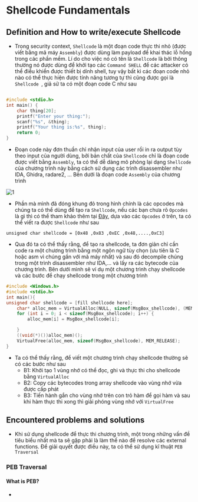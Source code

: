 # Shellcode Fundamentals
## Definition and How to write/execute Shellcode
- Trong security context, `Shellcode` là một đoạn code thực thi nhỏ (được viết bằng mã máy `Assembly`) được dùng làm payload để khai thác lỗ hổng trong các phần mềm. Lí do cho việc nó có tên là `Shellcode` là bởi thông thường nó được dùng để khởi tạo các `Command SHELL` để các attacker có thể điểu khiển được thiết bị dính shell, tuy vậy bất kì các đoạn code nhỏ nào có thể thực hiện được tính năng tương tự thì cũng được gọi là `Shellcode `, giả sử ta có một đoạn code C như sau
```C

#include <stdio.h>
int main() {
	char thing[20];
	printf("Enter your thing:");
	scanf("%s", &thing);
	printf("Your thing is:%s", thing);
	return 0;
}
```
- Đoạn code này đơn thuần chỉ nhận input của user rồi in ra output tùy theo input của người dùng, bởi bản chất của `Shellcode` chỉ là đoạn code được viết bằng `Assembly`, ta có thể dễ dàng mô phỏng lại dạng `Shellcode` của chương trình này bằng cách sử dụng các trình disassembler như IDA, Ghidra, radare2, ... Bên dưới là đoạn code `Assembly` của chương trình 

![1](https://github.com/user-attachments/assets/51ea7fb7-38ae-4afc-ba99-8ae5ea55d44f)

- Phần mà mình đã đóng khung đỏ trong hình chính là các opcodes mà chúng ta có thể dùng để tạo ra `Shellcode`, nếu các bạn chưa rõ `Opcodes` là gì thì có thể tham khảo thêm tại [Đây](https://en.wikipedia.org/wiki/Opcode), dựa vào các `Opcodes` ở trên, ta có thể viết ra được `Shellcode` như sau

```
unsigned char shellcode = [0x48 ,0x83 ,0xEC ,0x48,....,0xC3]
```
- Qua đó ta có thể thấy rằng, để tạo ra shellcode, ta đơn giản chỉ cần code ra một chương trình bằng một ngôn ngữ tùy chọn (ưu tiên là C hoặc asm vì chúng gần với mã máy nhất) và sau đó decompile chúng trong một trình disassembler như IDA,... và lấy ra các bytecode của chương trình. Bên dưới mình sẽ ví dụ một chương trình chạy shellcode và các bước để chạy shellcode trong một chương trình
```C
#include <Windows.h>
#include <stdio.h>
int main(){
unsigned char shellcode = [fill shellcode here];
    char* alloc_mem = VirtualAlloc(NULL, sizeof(MsgBox_shellcode), (MEM_COMMIT | MEM_RESERVE), PAGE_EXECUTE_READWRITE);
    for (int i = 0; i < sizeof(MsgBox_shellcode); i++) {
        alloc_mem[i] = MsgBox_shellcode[i];

    }
    ((void(*)())alloc_mem)();
    VirtualFree(alloc_mem, sizeof(MsgBox_shellcode), MEM_RELEASE);
}
```
- Ta có thể thấy rằng, để viết một chương trình chạy shellcode thường sẽ có các bước như sau
  + B1: Khởi tạo 1 vùng nhớ có thể đọc, ghi và thực thi cho shellcode bằng `VirtualAlloc`
  + B2: Copy các bytecodes trong array shellcode vào vùng nhớ vừa được cấp phát
  + B3: Tiến hành gắn cho vùng nhớ trên con trỏ hàm để gọi hàm và sau khi hàm thực thi xong thì giải phóng vùng nhớ với `VirtualFree`
## Encountered problems and solutions
- Khi sử dụng shellcode để thực thi chương trình, một trong những vấn đề tiêu biểu nhất mà ta sẽ gặp phải là làm thế nào để resolve các external functions. Để giải quyết được điều này, ta có thể sử dụng kĩ thuật `PEB Traversal`
### PEB Traversal
#### What is PEB?
- 
